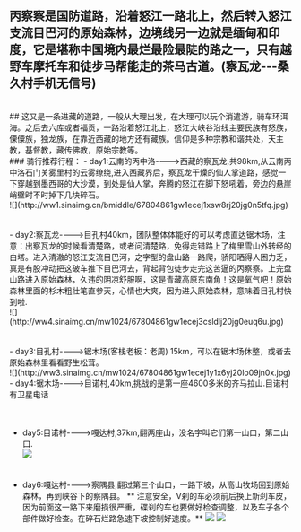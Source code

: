 <!-- 
.. link: 
.. description: 骑行丙察察线， 进藏，
.. tags: 西藏 , travel
.. date: 2014/01/10 13:40:40
.. title: 丙察察线(茶马古道)
.. slug: bing-cha-cha-gong-lu
-->

## 丙察察是国防道路，沿着怒江一路北上，然后转入怒江支流目巴河的原始森林，边境线另一边就是缅甸和印度，它是堪称中国境内最烂最险最陡的路之一，只有越野车摩托车和徒步马帮能走的茶马古道。(察瓦龙---桑久村手机无信号)
<br/>
## 这又是一条进藏的道路，一般从大理出发，在大理可以玩个消遣游，骑车环洱海。之后去六库或者福贡，一路沿着怒江北上，怒江大峡谷沿线主要民族有怒族，傈僳族，独龙族，在靠近西藏的地方还有藏族。信仰是多种宗教和谐共处，天主教，基督教，藏传佛教，原始宗教等。 <!-- TEASER_END -->
<br/>
### 骑行推荐行程：
- day1:云南的丙中洛---->西藏的察瓦龙,共98km,从云南丙中洛石门关雾里村的云雾缭绕,进入西藏界后，察瓦龙干燥的仙人掌道路，感觉一下穿越到墨西哥的大沙漠，到处是仙人掌，奔腾的怒江在脚下怒吼着，旁边的悬崖峭壁时不时掉下几块碎石。
<br/>
![](http://ww1.sinaimg.cn/bmiddle/67804861gw1ecej1xsw8rj20jg0n5tfq.jpg) 
<br/><br/><br/>
- day2:察瓦龙---->目孔村40km，团队整体体能好的可以考虑直达锯木场，注意：出察瓦龙的时候看清楚路，或者问清楚路，免得走错路上了梅里雪山外转经的白塔。进入清澈的怒江支流目巴河，之字型的盘山路一路爬，骄阳晒得人困力乏，真是有股冲动把这破车推下目巴河去，背起背包徒步走完这苦逼的丙察察。上完盘山路进入原始森林，久违的阴凉舒服啊，这是青藏高原东南角！这是氧气吧！原始森林里面的杉木粗壮笔直参天，心情也大爽，因为进入原始森林，意味着目孔村快到啦.<br/>
![](http://ww4.sinaimg.cn/mw1024/67804861gw1ecej3csldlj20jg0euq6u.jpg)<br/><br/><br/>
- day3:目孔村---->锯木场(客栈老板：老周) 15km，可以在锯木场休整，或者去原始森林里看看野生松茸。<br/>
![](http://ww3.sinaimg.cn/mw1024/67804861gw1ecej1y1x6yj20lo09jn0x.jpg)<br/>
- day4:锯木场---->目诺村,40km,挑战的是第一座4600多米的齐马拉山.目诺村有卫星电话<br/><br/><br/>

- day5:目诺村---->嘎达村,37km,翻两座山，没名字叫它们第一山口，第二山口.<br/>
![](http://ww3.sinaimg.cn/mw1024/67804861gw1ecej1yci0wj20lo0b978o.jpg) <br/><br/><br/>
- day6:嘎达村---->察隅县,翻过第三个山口，一路下坡，从高山牧场回到原始森林，再到峡谷下的察隅县。  **  注意安全，V刹的车必须前后换上新刹车皮，因为前面这一路下来磨损很严重，碟刹的车也要做好检查调整，以及车子各个部件做好检查。在碎石烂路急速下坡控制好速度。**
![](http://ww2.sinaimg.cn/mw1024/67804861gw1ecej3dfqdfj20lo0akdjt.jpg)
![](http://ww1.sinaimg.cn/mw1024/67804861gw1ecej3d4zdzj20kp0m6dlt.jpg)